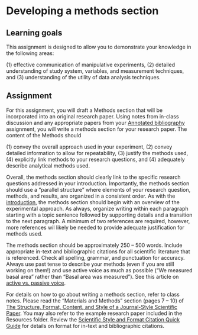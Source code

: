 # Developing a methods section

## Learning goals

This assignment is designed to allow you to demonstrate your knowledge in the following areas:

(1) effective communication of manipulative experiments,
(2) detailed understanding of study system, variables, and measurement techniques, and
(3) understanding of the utility of data analysis techniques.

## Assignment

For this assignment, you will draft a Methods section that will be incorporated into an original research paper. Using notes from in-class discussion and any appropriate papers from your [Annotated bibliography](annotated-bib.md) assignment, you will write a methods section for your research paper. The content of the Methods should

(1) convey the overall approach used in your experiment,
(2) convey detailed information to allow for repeatability,
(3) justify the methods used,
(4) explicitly link methods to your research questions, and
(4) adequately describe analytical methods used.

Overall, the methods section should clearly link to the specific research questions addressed in your introduction. Importantly, the methods section should use a “parallel structure” where elements of your research question, methods, and results, are organized in a consistent order. As with the [introduction](introduction.md), the methods section should begin with an overview of the experimental approach. As always, organize writing within each paragraph starting with a topic sentence followed by supporting details and a transition to the next paragraph. A minimum of two references are required, however, more references wil likely be needed to provide adequate justification for methods used.

The methods section should be approximately 250 – 500 words. Include appropriate in-text and bibliographic citations for all scientific literature that is referenced. Check all spelling, grammar, and punctuation for accuracy. Always use past tense to describe your methods (even if you are still working on them!) and use active voice as much as possible (“We measured basal area” rather than “Basal area was measured”). See this article on [active vs. passive voice](https://www.quickanddirtytips.com/education/grammar/active-voice-versus-passive-voice).

For details on how to go about writing a methods section, refer to class notes. Please read the “Materials
and Methods” section (pages 7 – 10) of [The Structure, Format, Content, and Style of a Journal-Style
Scientific Paper](http://jrtdd.com/wp-content/uploads/2018/05/How-to-Write-a-Paper-in-Scientific-Journal-Style-and-Format.pdf). You may also refer to the example research paper included in the Resources folder. Review the [Scientific Style and Format Citation Quick Guide](https://www.scientificstyleandformat.org/Tools/SSF-Citation-Quick-Guide.html) for details on format for in-text and bibliographic citations.
